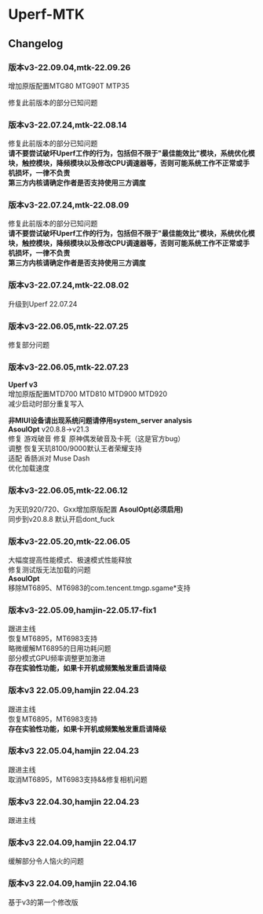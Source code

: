 # Uperf-MTK  

## Changelog  

### 版本v3-22.09.04,mtk-22.09.26  

增加原版配置MTG80 MTG90T MTP35  

修复此前版本的部分已知问题  

### 版本v3-22.07.24,mtk-22.08.14  

修复此前版本的部分已知问题  
**请不要尝试破坏Uperf工作的行为，包括但不限于"最佳能效比"模块，系统优化模块，触控模块，降频模块以及修改CPU调速器等，否则可能系统工作不正常或手机损坏，一律不负责**  
**第三方内核请确定作者是否支持使用三方调度**  

### 版本v3-22.07.24,mtk-22.08.09  

修复此前版本的部分已知问题  
**请不要尝试破坏Uperf工作的行为，包括但不限于"最佳能效比"模块，系统优化模块，触控模块，降频模块以及修改CPU调速器等，否则可能系统工作不正常或手机损坏，一律不负责**  
**第三方内核请确定作者是否支持使用三方调度**  

### 版本v3-22.07.24,mtk-22.08.02  

升级到Uperf 22.07.24  

### 版本v3-22.06.05,mtk-22.07.25  

修复部分问题  

### 版本v3-22.06.05,mtk-22.07.23  

**Uperf v3**  
增加原版配置MTD700 MTD810 MTD900 MTD920  
减少启动时部分重复写入  

**非MIUI设备请出现系统问题请停用system_server analysis**  
**AsoulOpt** v20.8.8->v21.3  
修复 游戏破音 
修复 原神偶发破音及卡死（这是官方bug）  
调整 恢复天玑8100/9000默认王者荣耀支持  
适配 香肠派对 Muse Dash  
优化加载速度  

### 版本v3-22.06.05,mtk-22.06.12  

为天玑920/720、Gxx增加原版配置
**AsoulOpt(必须启用)**  
同步到v20.8.8
默认开启dont_fuck

### 版本v3-22.05.20,mtk-22.06.05

大幅度提高性能模式、极速模式性能释放  
修复测试版无法加载的问题  
**AsoulOpt**  
移除MT6895、MT6983的com.tencent.tmgp.sgame*支持  

### 版本v3-22.05.09,hamjin-22.05.17-fix1  

跟进主线  
恢复MT6895，MT6983支持  
略微缓解MT6895的日用功耗问题  
部分模式GPU频率调整更加激进  
**存在实验性功能，如果卡开机或频繁触发重启请降级**  

### 版本v3 22.05.09,hamjin 22.04.23  

跟进主线  
恢复MT6895，MT6983支持  
**存在实验性功能，如果卡开机或频繁触发重启请降级**  

### 版本v3 22.05.04,hamjin 22.04.23  

跟进主线  
取消MT6895，MT6983支持&&修复相机问题  
  
### 版本v3 22.04.30,hamjin 22.04.23  

跟进主线  

### 版本v3 22.04.09,hamjin 22.04.17  

缓解部分令人恼火的问题  

### 版本v3 22.04.09,hamjin 22.04.16  

基于v3的第一个修改版  
